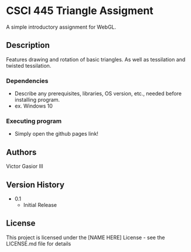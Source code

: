 # CSCI 445 Triangle Assigment

A simple introductory assignment for WebGL.

## Description

Features drawing and rotation of basic triangles. As well as tessilation and twisted tessilation.

### Dependencies

* Describe any prerequisites, libraries, OS version, etc., needed before installing program.
* ex. Windows 10

### Executing program

* Simply open the github pages link!

## Authors

Victor Gasior III

## Version History

* 0.1
    * Initial Release

## License

This project is licensed under the [NAME HERE] License - see the LICENSE.md file for details
